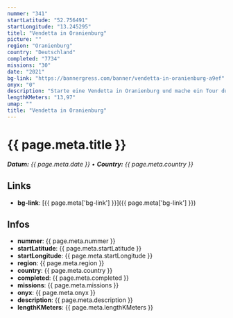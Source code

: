 ```yaml
---
nummer: "341"
startLatitude: "52.756491"
startLongitude: "13.245295"
titel: "Vendetta in Oranienburg"
picture: ""
region: "Oranienburg"
country: "Deutschland"
completed: "7734"
missions: "30"
date: "2021"
bg-link: "https://bannergress.com/banner/vendetta-in-oranienburg-a9ef"
onyx: "0"
description: "Starte eine Vendetta in Oranienburg und mache ein Tour durch die Stadt. Die Tour startet in der Bernauer Straße und führt dich am Lehnitz See und der Havel entlang und endet am Schloss"
lengthKMeters: "13,97"
umap: ""
title: "Vendetta in Oranienburg"
---
```


# {{ page.meta.title }}
_**Datum:** {{ page.meta.date }} • **Country:** {{ page.meta.country }}_

## Links
- **bg-link**: [{{ page.meta['bg-link'] }}]({{ page.meta['bg-link'] }})

## Infos
- **nummer**: {{ page.meta.nummer }}
- **startLatitude**: {{ page.meta.startLatitude }}
- **startLongitude**: {{ page.meta.startLongitude }}
- **region**: {{ page.meta.region }}
- **country**: {{ page.meta.country }}
- **completed**: {{ page.meta.completed }}
- **missions**: {{ page.meta.missions }}
- **onyx**: {{ page.meta.onyx }}
- **description**: {{ page.meta.description }}
- **lengthKMeters**: {{ page.meta.lengthKMeters }}

